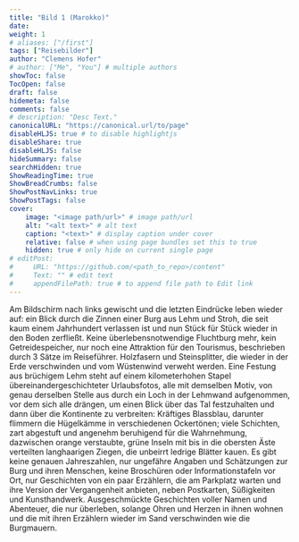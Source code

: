 ```yaml
---
title: "Bild 1 (Marokko)"
date: 
weight: 1
# aliases: ["/first"]
tags: ["Reisebilder"]
author: "Clemens Hofer"
# author: ["Me", "You"] # multiple authors
showToc: false
TocOpen: false
draft: false
hidemeta: false
comments: false
# description: "Desc Text."
canonicalURL: "https://canonical.url/to/page"
disableHLJS: true # to disable highlightjs
disableShare: true
disableHLJS: false
hideSummary: false
searchHidden: true
ShowReadingTime: true
ShowBreadCrumbs: false
ShowPostNavLinks: true
ShowPostTags: false
cover:
    image: "<image path/url>" # image path/url
    alt: "<alt text>" # alt text
    caption: "<text>" # display caption under cover
    relative: false # when using page bundles set this to true
    hidden: true # only hide on current single page
# editPost:
#     URL: "https://github.com/<path_to_repo>/content"
#     Text: "" # edit text
#     appendFilePath: true # to append file path to Edit link
---
```


Am Bildschirm nach links gewischt und die letzten Eindrücke leben wieder auf: ein Blick durch die Zinnen einer Burg aus Lehm und Stroh, die seit kaum einem Jahrhundert verlassen ist und nun Stück für Stück wieder in den Boden zerfließt. Keine überlebensnotwendige Fluchtburg mehr, kein Getreidespeicher, nur noch eine Attraktion für den Tourismus, beschrieben durch 3 Sätze im Reiseführer. Holzfasern und Steinsplitter, die wieder in der Erde verschwinden und vom Wüstenwind verweht werden. Eine Festung aus brüchigem Lehm steht auf einem kilometerhohen Stapel übereinandergeschichteter Urlaubsfotos, alle mit demselben Motiv, von genau derselben Stelle aus durch ein Loch in der Lehmwand aufgenommen, vor dem sich alle drängen, um einen Blick über das Tal festzuhalten und dann über die Kontinente zu verbreiten: Kräftiges Blassblau, darunter flimmern die Hügelkämme in verschiedenen Ockertönen; viele Schichten, zart abgestuft und angenehm beruhigend für die Wahrnehmung, dazwischen orange verstaubte, grüne Inseln mit bis in die obersten Äste verteilten langhaarigen Ziegen, die unbeirrt ledrige Blätter kauen. Es gibt keine genauen Jahreszahlen, nur ungefähre Angaben und Schätzungen zur Burg und ihren Menschen, keine Broschüren oder Informationstafeln vor Ort, nur Geschichten von ein paar Erzählern, die am Parkplatz warten und ihre Version der Vergangenheit anbieten, neben Postkarten, Süßigkeiten und Kunsthandwerk. Ausgeschmückte Geschichten voller Namen und Abenteuer, die nur überleben, solange Ohren und Herzen in ihnen wohnen und die mit ihren Erzählern wieder im Sand verschwinden wie die Burgmauern.